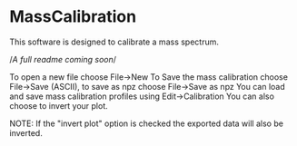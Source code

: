 # MassCalibration
This software is designed to calibrate a mass spectrum. 

/*A full readme coming soon*/

To open a new file choose File->New
To Save the mass calibration choose File->Save (ASCII), to save as npz choose File->Save as npz
You can load and save mass calibration profiles using Edit->Calibration
You can also choose to invert your plot. 

NOTE: If the "invert plot" option is checked the exported data will also be inverted.
